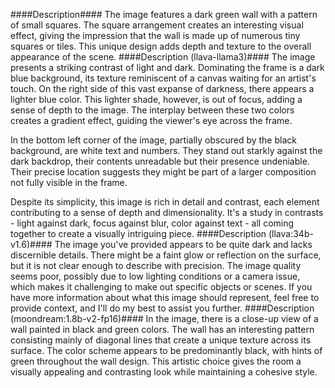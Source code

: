 ####Description####
The image features a dark green wall with a pattern of small squares. The square arrangement creates an interesting visual effect, giving the impression that the wall is made up of numerous tiny squares or tiles. This unique design adds depth and texture to the overall appearance of the scene.
####Description (llava-llama3)####
The image presents a striking contrast of light and dark. Dominating the frame is a dark blue background, its texture reminiscent of a canvas waiting for an artist's touch. On the right side of this vast expanse of darkness, there appears a lighter blue color. This lighter shade, however, is out of focus, adding a sense of depth to the image. The interplay between these two colors creates a gradient effect, guiding the viewer's eye across the frame.

In the bottom left corner of the image, partially obscured by the black background, are white text and numbers. They stand out starkly against the dark backdrop, their contents unreadable but their presence undeniable. Their precise location suggests they might be part of a larger composition not fully visible in the frame.

Despite its simplicity, this image is rich in detail and contrast, each element contributing to a sense of depth and dimensionality. It's a study in contrasts - light against dark, focus against blur, color against text - all coming together to create a visually intriguing piece.
####Description (llava:34b-v1.6)####
The image you've provided appears to be quite dark and lacks discernible details. There might be a faint glow or reflection on the surface, but it is not clear enough to describe with precision. The image quality seems poor, possibly due to low lighting conditions or a camera issue, which makes it challenging to make out specific objects or scenes. If you have more information about what this image should represent, feel free to provide context, and I'll do my best to assist you further.
####Description (moondream:1.8b-v2-fp16)####
In the image, there is a close-up view of a wall painted in black and green colors. The wall has an interesting pattern consisting mainly of diagonal lines that create a unique texture across its surface. The color scheme appears to be predominantly black, with hints of green throughout the wall design. This artistic choice gives the room a visually appealing and contrasting look while maintaining a cohesive style.
